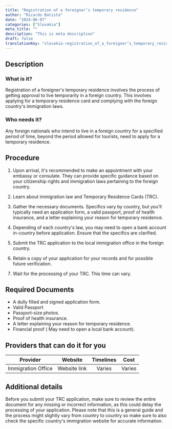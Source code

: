 ```yaml
---
title: "Registration of a foreigner’s temporary residence"
author: "Ricardo Batista"
date: "2024-06-07"
categories: ["Slovakia"]
meta_title: ""
description: "This is meta description"
draft: false
translationKey: "slovakia-registration_of_a_foreigner’s_temporary_residence"
---
```


## Description
### What is it?
Registration of a foreigner's temporary residence involves the process of getting approval to live temporarily in a foreign country. This involves applying for a temporary residence card and complying with the foreign country's immigration laws.
### Who needs it?
Any foreign nationals who intend to live in a foreign country for a specified period of time, beyond the period allowed for tourists, need to apply for a temporary residence.

## Procedure

1. Upon arrival, it's recommended  to make an appointment with your embassy or consulate. They can provide specific guidance based on your citizenship rights and immigration laws pertaining to the foreign country. 

2. Learn about immigration law and Temporary Residence Cards (TRC). 

3. Gather the necessary documents. Specifics vary by country, but you'll typically need an application form, a valid passport, proof of health insurance, and a letter explaining your reason for temporary residence.

4. Depending of each country's law, you may need to open a bank account in-country before application. Ensure that the specifics are clarified. 

5. Submit the TRC application to the local immigration office in the foreign country.

6. Retain a copy of your application for your records and for possible future verification.

7. Wait for the processing of your TRC. This time can vary.
   
## Required Documents

- A dully filled and signed application form.
- Valid Passport
- Passport-size photos.
- Proof of health insurance.
- A letter explaining your reason for temporary residence.
- Financial proof ( May need to open a local bank account).

## Providers that can do it for you

| Provider        |     Website     |     Timelines    |       Cost      |
| --------------- | --------------- |  :-------------: | :-------------: |
| Immigration Office      |  Website link    |      Varies      |        Varies       |

## Additional details
Before you submit your TRC application, make sure to review the entire document for any missing or incorrect information, as this could delay the processing of your application. 
Please note that this is a general guide and the process might slightly vary from country to country so make sure to also check the specific country's immigration website for accurate information.